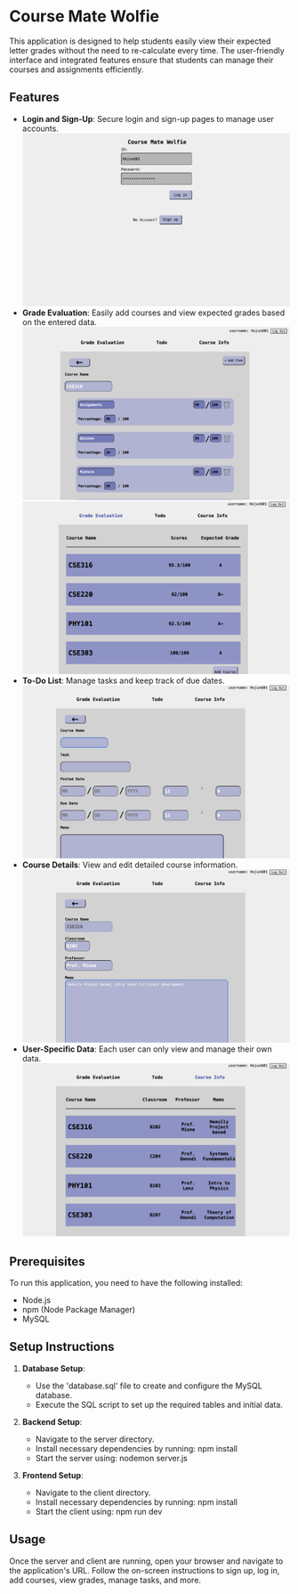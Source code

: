# Course Mate Wolfie

This application is designed to help students easily view their expected letter grades without the need to re-calculate every time. The user-friendly interface and integrated features ensure that students can manage their courses and assignments efficiently.

## Features

- **Login and Sign-Up**: Secure login and sign-up pages to manage user accounts.
![Login Screen](https://github.com/hkwak60/CourseMateWolfie/blob/main/CourseMateWolfie/public/0.Login.png?raw=true)
- **Grade Evaluation**: Easily add courses and view expected grades based on the entered data.
![Grade Eval](https://github.com/hkwak60/CourseMateWolfie/blob/main/CourseMateWolfie/public/1.GradeDetails.png?raw=true)
![Grade Eval](https://github.com/hkwak60/CourseMateWolfie/blob/main/CourseMateWolfie/public/2.EstimatedGrades.png?raw=true)
- **To-Do List**: Manage tasks and keep track of due dates.
![Grade Eval](https://github.com/hkwak60/CourseMateWolfie/blob/main/CourseMateWolfie/public/3.AddingTodo.png?raw=true)
- **Course Details**: View and edit detailed course information.
![Grade Eval](https://github.com/hkwak60/CourseMateWolfie/blob/main/CourseMateWolfie/public/5.CourseInfo.png?raw=true)
- **User-Specific Data**: Each user can only view and manage their own data.
![Grade Eval](https://github.com/hkwak60/CourseMateWolfie/blob/main/CourseMateWolfie/public/6.AllCoursesWithInfo.png?raw=true)

## Prerequisites

To run this application, you need to have the following installed:

- Node.js
- npm (Node Package Manager)
- MySQL

## Setup Instructions

1. **Database Setup**:

   - Use the 'database.sql' file to create and configure the MySQL database.
   - Execute the SQL script to set up the required tables and initial data.

2. **Backend Setup**:

   - Navigate to the server directory.
   - Install necessary dependencies by running:
     npm install
   - Start the server using:
     nodemon server.js

3. **Frontend Setup**:
   - Navigate to the client directory.
   - Install necessary dependencies by running:
     npm install
   - Start the client using:
     npm run dev

## Usage

Once the server and client are running, open your browser and navigate to the application's URL. Follow the on-screen instructions to sign up, log in, add courses, view grades, manage tasks, and more.
